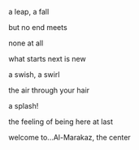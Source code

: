 a leap, a fall

but no end meets

none at all

what starts next is new

a swish, a swirl

the air through your hair

a splash!

the feeling of being here at last

welcome to...Al-Marakaz, the center
